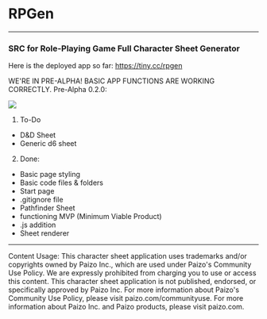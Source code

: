 # RPGen
***
### SRC for Role-Playing Game Full Character Sheet Generator

Here is the deployed app so far: https://tiny.cc/rpgen

WE'RE IN PRE-ALPHA! BASIC APP FUNCTIONS ARE WORKING CORRECTLY.
Pre-Alpha 0.2.0:

![](http://i.imgur.com/9kzk5Og.gif)

1. To-Do
* D&D Sheet
* Generic d6 sheet

2. Done:
* Basic page styling
* Basic code files & folders
* Start page
* .gitignore file
* Pathfinder Sheet
* functioning MVP (Minimum Viable Product)
* .js addition
* Sheet renderer

***

Content Usage:
This character sheet application uses trademarks and/or copyrights owned by Paizo Inc., which are used under Paizo's Community Use Policy. We are expressly prohibited from charging you to use or access this content. This character sheet application is not published, endorsed, or specifically approved by Paizo Inc. For more information about Paizo's Community Use Policy, please visit paizo.com/communityuse. For more information about Paizo Inc. and Paizo products, please visit paizo.com.
